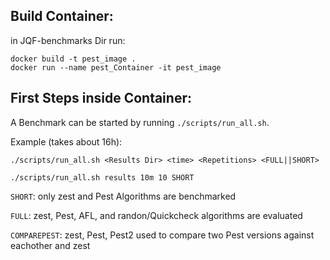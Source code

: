 

## Build Container:
in JQF-benchmarks Dir run:
```
docker build -t pest_image .
docker run --name pest_Container -it pest_image
```

## First Steps inside Container:

A Benchmark can be started by running `./scripts/run_all.sh`.

Example (takes about 16h):
```
./scripts/run_all.sh <Results Dir> <time> <Repetitions> <FULL||SHORT>

./scripts/run_all.sh results 10m 10 SHORT
```

`SHORT`: only zest and Pest Algorithms are benchmarked 

`FULL`: zest, Pest, AFL, and randon/Quickcheck algorithms are evaluated

`COMPAREPEST`: zest, Pest, Pest2 used to compare two Pest versions against eachother and zest
